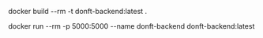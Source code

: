 docker build --rm -t donft-backend:latest .

docker run --rm  -p 5000:5000 --name donft-backend donft-backend:latest